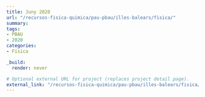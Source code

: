 ```yaml
---
title: Juny 2020
url: "/recursos-fisica-quimica/pau-pbau/illes-balears/fisica/"
summary:
tags:
- PBAU
- 2020
categories:
- Física

_build:
  render: never

# Optional external URL for project (replaces project detail page).
external_link: "/recursos-fisica-quimica/pau-pbau/illes-balears/fisica/juny-2020.pdf"
---
```

